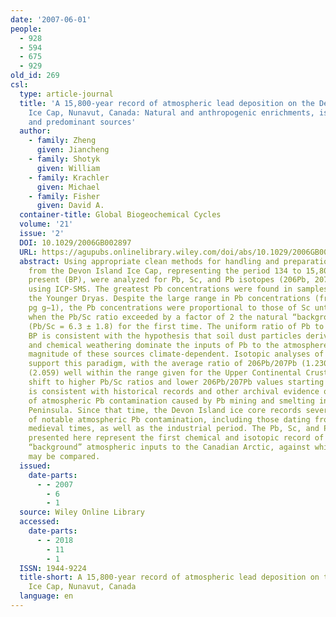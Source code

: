 ```yaml
---
date: '2007-06-01'
people:
  - 928
  - 594
  - 675
  - 929
old_id: 269
csl:
  type: article-journal
  title: 'A 15,800-year record of atmospheric lead deposition on the Devon Island
    Ice Cap, Nunavut, Canada: Natural and anthropogenic enrichments, isotopic composition,
    and predominant sources'
  author:
    - family: Zheng
      given: Jiancheng
    - family: Shotyk
      given: William
    - family: Krachler
      given: Michael
    - family: Fisher
      given: David A.
  container-title: Global Biogeochemical Cycles
  volume: '21'
  issue: '2'
  DOI: 10.1029/2006GB002897
  URL: https://agupubs.onlinelibrary.wiley.com/doi/abs/10.1029/2006GB002897
  abstract: Using appropriate clean methods for handling and preparation, 57 ice samples
    from the Devon Island Ice Cap, representing the period 134 to 15,800 years before
    present (BP), were analyzed for Pb, Sc, and Pb isotopes (206Pb, 207Pb, 208Pb)
    using ICP-SMS. The greatest Pb concentrations were found in samples dating from
    the Younger Dryas. Despite the large range in Pb concentrations (from 2.2 to 181
    pg g−1), the Pb concentrations were proportional to those of Sc until 3100 BP
    when the Pb/Sc ratio exceeded by a factor of 2 the natural “background” value
    (Pb/Sc = 6.3 ± 1.8) for the first time. The uniform ratio of Pb to Sc until 3100
    BP is consistent with the hypothesis that soil dust particles derived from physical
    and chemical weathering dominate the inputs of Pb to the atmosphere, with the
    magnitude of these sources climate-dependent. Isotopic analyses of Pb further
    support this paradigm, with the average ratio of 206Pb/207Pb (1.230) and 208Pb/206Pb
    (2.059) well within the range given for the Upper Continental Crust (UCC). The
    shift to higher Pb/Sc ratios and lower 206Pb/207Pb values starting at 3100 BP
    is consistent with historical records and other archival evidence of the onset
    of atmospheric Pb contamination caused by Pb mining and smelting in the Iberian
    Peninsula. Since that time, the Devon Island ice core records several other episodes
    of notable atmospheric Pb contamination, including those dating from Roman and
    medieval times, as well as the industrial period. The Pb, Sc, and Pb isotope data
    presented here represent the first chemical and isotopic record of the natural,
    “background” atmospheric inputs to the Canadian Arctic, against which modern values
    may be compared.
  issued:
    date-parts:
      - - 2007
        - 6
        - 1
  source: Wiley Online Library
  accessed:
    date-parts:
      - - 2018
        - 11
        - 1
  ISSN: 1944-9224
  title-short: A 15,800-year record of atmospheric lead deposition on the Devon Island
    Ice Cap, Nunavut, Canada
  language: en
---
```


